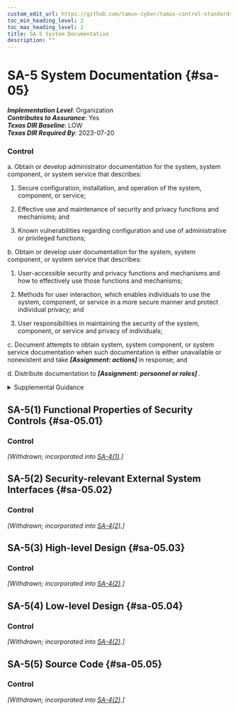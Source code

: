 ```yaml
---
custom_edit_url: https://github.com/tamus-cyber/tamus-control-standards/tree/main/content/tamus.edu/TAMUS_profile.xml
toc_min_heading_level: 2
toc_max_heading_level: 2
title: SA-5 System Documentation
description: ""
---
```


# SA-5 System Documentation {#sa-05}

_**Implementation Level**_: Organization\
_**Contributes to Assurance**_: Yes\
_**Texas DIR Baseline**_: LOW\
_**Texas DIR Required By**_: 2023-07-20

### Control



a. Obtain or develop administrator documentation for the system, system component, or system service that describes:

1. Secure configuration, installation, and operation of the system, component, or service;

2. Effective use and maintenance of security and privacy functions and mechanisms; and

3. Known vulnerabilities regarding configuration and use of administrative or privileged functions;

b. Obtain or develop user documentation for the system, system component, or system service that describes:

1. User-accessible security and privacy functions and mechanisms and how to effectively use those functions and mechanisms;

2. Methods for user interaction, which enables individuals to use the system, component, or service in a more secure manner and protect individual privacy; and

3. User responsibilities in maintaining the security of the system, component, or service and privacy of individuals;

c. Document attempts to obtain system, system component, or system service documentation when such documentation is either unavailable or nonexistent and take <strong title="sa-05_odp.01"> <em>[Assignment: actions]</em> </strong> in response; and

d. Distribute documentation to <strong title="sa-05_odp.02"> <em>[Assignment: personnel or roles]</em> </strong>.


<details><summary>Supplemental Guidance</summary>System documentation helps personnel understand the implementation and operation of controls. Organizations consider establishing specific measures to determine the quality and completeness of the content provided. System documentation may be used to support the management of supply chain risk, incident response, and other functions. Personnel or roles that require documentation include system owners, system security officers, and system administrators. Attempts to obtain documentation include contacting manufacturers or suppliers and conducting web-based searches. The inability to obtain documentation may occur due to the age of the system or component or the lack of support from developers and contractors. When documentation cannot be obtained, organizations may need to recreate the documentation if it is essential to the implementation or operation of the controls. The protection provided for the documentation is commensurate with the security category or classification of the system. Documentation that addresses system vulnerabilities may require an increased level of protection. Secure operation of the system includes initially starting the system and resuming secure system operation after a lapse in system operation.</details>


## SA-5(1) Functional Properties of Security Controls {#sa-05.01}

### Control

<em>[Withdrawn; incorporated into [SA-4(1)](/catalog/sa/sa-04#sa-04.01).]</em>



## SA-5(2) Security-relevant External System Interfaces {#sa-05.02}

### Control

<em>[Withdrawn; incorporated into [SA-4(2)](/catalog/sa/sa-04#sa-04.02).]</em>



## SA-5(3) High-level Design {#sa-05.03}

### Control

<em>[Withdrawn; incorporated into [SA-4(2)](/catalog/sa/sa-04#sa-04.02).]</em>



## SA-5(4) Low-level Design {#sa-05.04}

### Control

<em>[Withdrawn; incorporated into [SA-4(2)](/catalog/sa/sa-04#sa-04.02).]</em>



## SA-5(5) Source Code {#sa-05.05}

### Control

<em>[Withdrawn; incorporated into [SA-4(2)](/catalog/sa/sa-04#sa-04.02).]</em>


